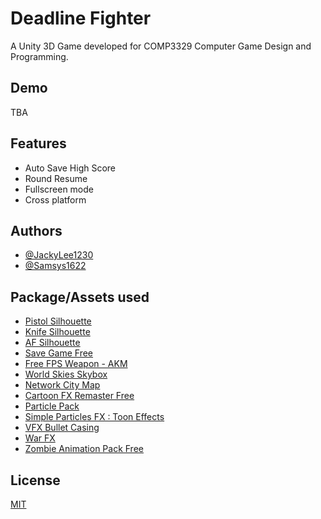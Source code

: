 
# Deadline Fighter

A Unity 3D Game developed for COMP3329 Computer Game Design and Programming.


## Demo

TBA


## Features

- Auto Save High Score
- Round Resume
- Fullscreen mode
- Cross platform


## Authors

- [@JackyLee1230](https://github.com/JackyLee1230)
- [@Samsys1622](https://github.com/Samsys1622)


## Package/Assets used

- [Pistol Silhouette](https://pixabay.com/illustrations/pistol-m9-gun-weapon-silhouette-555656/)
- [Knife Silhouette](https://www.vexels.com/merch/png/silhouette-knife/)
- [AF Silhouette](https://en.wikipedia.org/wiki/File:AK-47_silhouette.svg)
- [Save Game Free](https://github.com/BayatGames/SaveGameFree)
- [Free FPS Weapon - AKM](https://assetstore.unity.com/packages/3d/props/guns/free-fps-weapon-akm-180663)
- [World Skies Skybox](https://assetstore.unity.com/packages/2d/textures-materials/sky/worldskies-free-skybox-pack-86517)
- [Network City Map](https://assetstore.unity.com/packages/3d/environments/urban/real-new-york-city-vol-2-222827)
- [Cartoon FX Remaster Free](https://assetstore.unity.com/packages/vfx/particles/cartoon-fx-remaster-free-109565)
- [Particle Pack](https://assetstore.unity.com/packages/vfx/particles/particle-pack-127325#content)
- [Simple Particles FX : Toon Effects](https://assetstore.unity.com/packages/vfx/particles/simple-particles-fx-toon-effects-244171)
- [VFX Bullet Casing](https://assetstore.unity.com/packages/3d/characters/vfx-bullet-casing-120111)
- [War FX](https://assetstore.unity.com/packages/vfx/particles/war-fx-5669)
- [Zombie Animation Pack Free](https://assetstore.unity.com/packages/3d/animations/zombie-animation-pack-free-150219)


## License

[MIT](https://choosealicense.com/licenses/mit/)